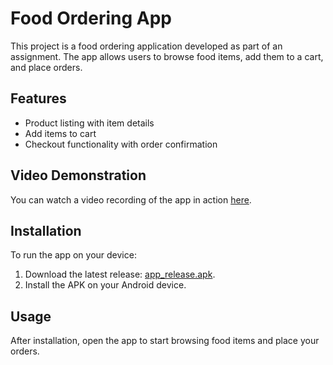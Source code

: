 # Food Ordering App

This project is a food ordering application developed as part of an assignment. The app allows users to browse food items, add them to a cart, and place orders.

## Features

- Product listing with item details
- Add items to cart
- Checkout functionality with order confirmation

## Video Demonstration

You can watch a video recording of the app in action [here](https://github.com/may-tas/campus_haat/blob/master/recording.mp4).

## Installation

To run the app on your device:

1. Download the latest release: [app_release.apk](https://github.com/may-tas/campus_haat/blob/master/app-release.apk).
2. Install the APK on your Android device.

## Usage

After installation, open the app to start browsing food items and place your orders.

